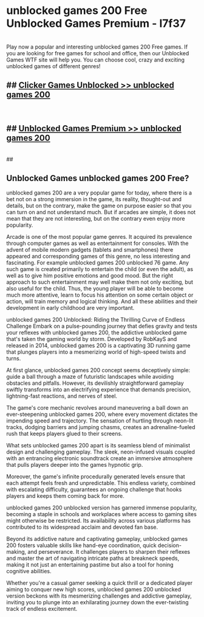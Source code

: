 # unblocked games 200 Free Unblocked Games Premium - l7f37 <br>
<br>
Play now a popular and interesting unblocked games 200 Free games. If you are looking for free games for school and office, then our Unblocked Games WTF site will help you. You can choose cool, crazy and exciting unblocked games of different genres!


## ##  [Clicker Games Unblocked >> unblocked games 200](http://freeplayer.one?title=unblocked_games_200&ref=M1)
  <br>

##  ## [Unblocked Games Premium >> unblocked games 200](http://freeplayer.one?title=unblocked_games_200&ref=M1)
  <br>
  ##



## Unblocked Games unblocked games 200 Free?

unblocked games 200 are a very popular game for today, where there is a bet not on a strong immersion in the game, its reality, thought-out and details, but on the contrary, make the game on purpose easier so that you can turn on and not understand much. But if arcades are simple, it does not mean that they are not interesting, but on the contrary even enjoy more popularity.

Arcade is one of the most popular game genres. It acquired its prevalence through computer games as well as entertainment for consoles. With the advent of mobile modern gadgets (tablets and smartphones) there appeared and corresponding games of this genre, no less interesting and fascinating. For example unblocked games 200 unblocked 76 game. Any such game is created primarily to entertain the child (or even the adult), as well as to give him positive emotions and good mood. But the right approach to such entertainment may well make them not only exciting, but also useful for the child. Thus, the young player will be able to become much more attentive, learn to focus his attention on some certain object or action, will train memory and logical thinking. And all these abilities and their development in early childhood are very important.

unblocked games 200 Unblocked: Riding the Thrilling Curve of Endless Challenge
Embark on a pulse-pounding journey that defies gravity and tests your reflexes with unblocked games 200, the addictive unblocked game that's taken the gaming world by storm. Developed by RobKayS and released in 2014, unblocked games 200 is a captivating 3D running game that plunges players into a mesmerizing world of high-speed twists and turns.

At first glance, unblocked games 200 concept seems deceptively simple: guide a ball through a maze of futuristic landscapes while avoiding obstacles and pitfalls. However, its devilishly straightforward gameplay swiftly transforms into an electrifying experience that demands precision, lightning-fast reactions, and nerves of steel.

The game's core mechanic revolves around maneuvering a ball down an ever-steepening unblocked games 200, where every movement dictates the impending speed and trajectory. The sensation of hurtling through neon-lit tracks, dodging barriers and jumping chasms, creates an adrenaline-fueled rush that keeps players glued to their screens.

What sets unblocked games 200 apart is its seamless blend of minimalist design and challenging gameplay. The sleek, neon-infused visuals coupled with an entrancing electronic soundtrack create an immersive atmosphere that pulls players deeper into the games hypnotic grip.

Moreover, the game's infinite procedurally generated levels ensure that each attempt feels fresh and unpredictable. This endless variety, combined with escalating difficulty, guarantees an ongoing challenge that hooks players and keeps them coming back for more.

unblocked games 200 unblocked version has garnered immense popularity, becoming a staple in schools and workplaces where access to gaming sites might otherwise be restricted. Its availability across various platforms has contributed to its widespread acclaim and devoted fan base.

Beyond its addictive nature and captivating gameplay, unblocked games 200 fosters valuable skills like hand-eye coordination, quick decision-making, and perseverance. It challenges players to sharpen their reflexes and master the art of navigating intricate paths at breakneck speeds, making it not just an entertaining pastime but also a tool for honing cognitive abilities.

Whether you're a casual gamer seeking a quick thrill or a dedicated player aiming to conquer new high scores, unblocked games 200 unblocked version beckons with its mesmerizing challenges and addictive gameplay, inviting you to plunge into an exhilarating journey down the ever-twisting track of endless excitement.